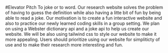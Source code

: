 #Elevator Pitch 
To joke or to word. Our research website solves the problem of having to guess the definition while also having a litte bit of fun by being able to read a joke. Our motivation is to create a fun interactive website and also to practice our newly learned coding skills in a group setting. We plan on using a Webster dictionary api and a joke api to help us create our website. We will be also using tailwind css to style our website to make it more appealing. Users should prioritize using our website for simpliticty of use and to make their research more interesting and fun.